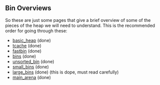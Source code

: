 ## Bin Overviews

So these are just some pages that give a brief overview of some of the pieces of the heap we will need to understand. This is the recommended order for going through these:

- [basic_heap](basic_heap.md) (done)
- [tcache](tcache.md) (done)
- [fastbin](fastbin.md) (done)
- [bins](bins.md) (done)
- [unsorted_bin](unsorted_bin.md) (done)
- [small_bins](small_bins.md) (done)
- [large_bins](large_bins.md) (done) (this is dope, must read carefully)
- [main_arena](main_arena.md) (done)